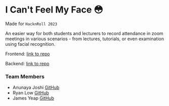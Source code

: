 # I Can't Feel My Face 😳

Made for `HacknRoll 2023`

An easier way for both students and lecturers to record attendance in zoom meetings in various scenarios - from lectures, tutorials, or even examination using facial recognition.

Frontend: [link to repo](https://github.com/hacknroll2023-winners/icantfeelmyface-frontend)

Backend: [link to repo](https://github.com/hacknroll2023-winners/backend)

### Team Members
- Anunaya Joshi [GitHub](https://github.com/anunayajoshi)
- Ryan Low [GitHub](https://github.com/orgs/Ryan-L98)
- James Yeap [GitHub](https://github.com/orgs/jamesyeap)
